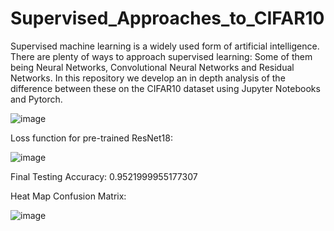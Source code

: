# Supervised_Approaches_to_CIFAR10
Supervised machine learning is a widely used form of artificial intelligence. There are plenty of ways to approach supervised learning: Some of them being Neural Networks, Convolutional Neural Networks and Residual Networks. In this repository we develop an in depth analysis of the difference between these on the CIFAR10 dataset using Jupyter Notebooks and Pytorch.

![image](https://github.com/M4mbo/Supervised_Approaches_to_CIFAR10/assets/115642529/e5f902d9-c636-4373-9431-8a50057a1218)

Loss function for pre-trained ResNet18:

![image](https://github.com/M4mbo/Supervised_Approaches_to_CIFAR10/assets/115642529/94958753-5a92-478b-85f1-a57dc99246e5)

Final Testing Accuracy: 0.9521999955177307

Heat Map Confusion Matrix:

![image](https://github.com/M4mbo/Supervised_Approaches_to_CIFAR10/assets/115642529/8be2a776-375e-4c3e-a67d-e1679faa0f88)
